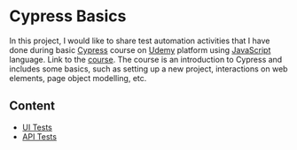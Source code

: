 # Cypress Basics

In this project, I would like to share test automation activities that I have done during basic [Cypress](https://www.cypress.io/) course on [Udemy](https://www.udemy.com/) platform using [JavaScript](https://www.javascript.com/) language. Link to the [course](https://www.udemy.com/course/cypress-od-podstaw/). The course is an introduction to Cypress and includes some basics, such as setting up a new project, interactions on web elements, page object modelling, etc.

## Content
* [UI Tests](https://github.com/jakubrylko/cypress-basics/tree/main/cypress/e2e/UI) 
* [API Tests](https://github.com/jakubrylko/cypress-basics/tree/main/cypress/e2e/API)
